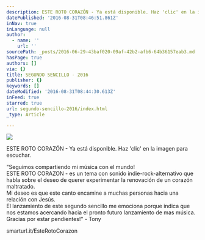 ```yaml
---
description: ESTE ROTO CORAZÓN - Ya está disponible. Haz 'clic' en la imagen para escuchar.
datePublished: '2016-08-31T08:46:51.861Z'
inNav: true
inLanguage: null
author:
  - name: ''
    url: ''
sourcePath: _posts/2016-06-29-43baf020-09af-42b2-afb6-64b36157eab3.md
hasPage: true
authors: []
via: {}
title: SEGUNDO SENCILLO - 2016
publisher: {}
keywords: []
dateModified: '2016-08-31T08:44:30.613Z'
inFeed: true
starred: true
url: segundo-sencillo-2016/index.html
_type: Article

---
```

![](https://the-grid-user-content.s3-us-west-2.amazonaws.com/e4c9e539-a831-4fcd-8a17-1ad55383a2c6.jpg)

ESTE ROTO CORAZÓN - Ya está disponible. Haz 'clic' en la imagen para escuchar.

"Seguimos compartiendo mi música con el mundo!  
ESTE ROTO CORAZON - es un tema con sonido indie-rock-alternativo que habla sobre el deseo de querer experimentar la renovación de un corazón maltratado.  
Mi deseo es que este canto encamine a muchas personas hacia una relación con Jesús.  
El lanzamiento de este segundo sencillo me emociona porque indica que nos estamos acercando hacia el pronto futuro lanzamiento de mas música.  
Gracias por estar pendientes!" - Tony

smarturl.it/EsteRotoCorazon